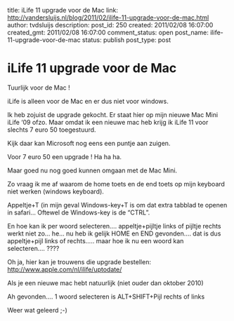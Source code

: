 title: iLife 11 upgrade voor de Mac
link: http://vandersluijs.nl/blog/2011/02/ilife-11-upgrade-voor-de-mac.html
author: tvdsluijs
description: 
post_id: 250
created: 2011/02/08 16:07:00
created_gmt: 2011/02/08 16:07:00
comment_status: open
post_name: ilife-11-upgrade-voor-de-mac
status: publish
post_type: post

# iLife 11 upgrade voor de Mac

Tuurlijk voor de Mac !  
  
iLife is alleen voor de Mac en er dus niet voor windows.  
  
Ik heb zojuist de upgrade gekocht. Er staat hier op mijn nieuwe Mac Mini iLife ‘09 ofzo. Maar omdat ik een nieuwe mac heb krijg ik iLife 11 voor slechts 7 euro 50 toegestuurd.  
  
Kijk daar kan Microsoft nog eens een puntje aan zuigen.  
  
Voor 7 euro 50 een upgrade ! Ha ha ha.   
  
Maar goed nu nog goed kunnen omgaan met de Mac Mini.  
  
Zo vraag ik me af waarom de home toets en de end toets op mijn keyboard niet werken (windows keyboard).  
  
Appeltje+T (in mijn geval Windows-key+T is om dat extra tabblad te openen in safari… Oftewel de Windows-key is de “CTRL”.  
  
En hoe kan ik per woord selecteren…. appeltje+pijltje links of pijltje rechts werkt niet zo… he… nu heb ik gelijk HOME en END gevonden…. dat is dus appeltje+pijl links of rechts….. maar hoe ik nu een woord kan selecteren…. ????  
  
Oh ja, hier kan je trouwens die upgrade bestellen:  
<http://www.apple.com/nl/ilife/uptodate/>  
  
Als je een nieuwe mac hebt natuurlijk (niet ouder dan oktober 2010)   
  
Ah gevonden…. 1 woord selecteren is ALT+SHIFT+Pijl rechts of links  
  
Weer wat geleerd ;-)